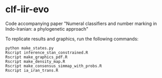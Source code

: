 # clf-iir-evo
Code accompanying paper "Numeral classifiers and number marking in Indo-Iranian: a phylogenetic approach"

To replicate results and graphics, run the following commands:

```
python make_states.py
Rscript inference_stan_constrained.R
Rscript make_graphics_pdf.R
Rscript make_density_map.R
Rscript make_consensus_simmap_with_probs.R
Rscript ia_iran_trans.R
```
